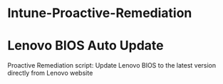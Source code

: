 # Intune-Proactive-Remediation
# Lenovo BIOS Auto Update
Proactive Remediation script: Update Lenovo BIOS to the latest version directly from Lenovo website
